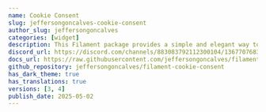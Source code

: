 ```yaml
---
name: Cookie Consent
slug: jeffersongoncalves-cookie-consent
author_slug: jeffersongoncalves
categories: [widget]
description: This Filament package provides a simple and elegant way to implement cookie consent on your website, ensuring compliance with privacy regulations like GDPR and CCPA.
discord_url: https://discord.com/channels/883083792112300104/1367707683645423616
docs_url: https://raw.githubusercontent.com/jeffersongoncalves/filament-cookie-consent/1.x/README.md
github_repository: jeffersongoncalves/filament-cookie-consent
has_dark_theme: true
has_translations: true
versions: [3, 4]
publish_date: 2025-05-02
---
```


